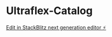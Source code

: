 # Ultraflex-Catalog

[Edit in StackBlitz next generation editor ⚡️](https://stackblitz.com/~/github.com/Keiths99/Ultraflex-Catalog)